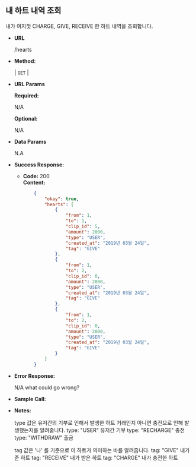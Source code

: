 **내 하트 내역 조회**
----
  
  내가 여지껏 CHARGE, GIVE, RECEIVE 한 하트 내역을
  조회합니다.

* **URL**

  /hearts

* **Method:**
  
  | `GET` |
  
*  **URL Params**

   **Required:**
 
   N/A
   
   **Optional:**
 
   N/A

* **Data Params**

    N.A

* **Success Response:**
  
  * **Code:** 200 <br />
    **Content:**
    ```json
        {
            "okay": true,
            "hearts": [
                {
                    "from": 1,
                    "to": 1,
                    "clip_id": 5,
                    "amount": 2000,
                    "type": "USER",
                    "created_at": "2019년 03월 24일",
                    "tag": "GIVE"
                },
                {
                    "from": 1,
                    "to": 2,
                    "clip_id": 0,
                    "amount": 2000,
                    "type": "USER",
                    "created_at": "2019년 03월 24일",
                    "tag": "GIVE"
                },
                {
                    "from": 1,
                    "to": 2,
                    "clip_id": 0,
                    "amount": 2000,
                    "type": "USER",
                    "created_at": "2019년 03월 24일",
                    "tag": "GIVE"
                }
            ]
        }
    ```
 
* **Error Response:**

  N/A
  what could go wrong?
  
* **Sample Call:**


* **Notes:**

    type 값은 유저간의 기부로 인해서 발생한 하트 거래인지
    아니면 충전으로 인해 발생했는지를 알려줍니다.
    type: "USER" 유저간 기부
    type: "RECHARGE" 충전
    type: "WITHDRAW" 출금
    
    tag 값은 '나' 를 기준으로 이 하트가 의미하는 바를 알려줍니다.
    tag: "GIVE" 내가 준 하트
    tag: "RECEIVE" 내가 받은 하트
    tag: "CHARGE" 내가 충전한 하트

